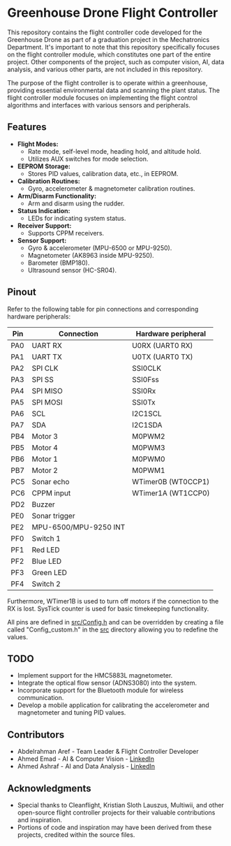 # Greenhouse Drone Flight Controller

This repository contains the flight controller code developed for the Greenhouse Drone as part of a graduation project in the Mechatronics Department. It's important to note that this repository specifically focuses on the flight controller module, which constitutes one part of the entire project. Other components of the project, such as computer vision, AI, data analysis, and various other parts, are not included in this repository.

The purpose of the flight controller is to operate within a greenhouse, providing essential environmental data and scanning the plant status. The flight controller module focuses on implementing the flight control algorithms and interfaces with various sensors and peripherals.

## Features

* **Flight Modes:**
  - Rate mode, self-level mode, heading hold, and altitude hold.
  - Utilizes AUX switches for mode selection.
* **EEPROM Storage:**
  - Stores PID values, calibration data, etc., in EEPROM.
* **Calibration Routines:**
  - Gyro, accelerometer & magnetometer calibration routines.
* **Arm/Disarm Functionality:**
  - Arm and disarm using the rudder.
* **Status Indication:**
  - LEDs for indicating system status.
* **Receiver Support:**
  - Supports CPPM receivers.
* **Sensor Support:**
  - Gyro & accelerometer (MPU-6500 or MPU-9250).
  - Magnetometer (AK8963 inside MPU-9250).
  - Barometer (BMP180).
  - Ultrasound sensor (HC-SR04).

## Pinout

Refer to the following table for pin connections and corresponding hardware peripherals:

| Pin | Connection            | Hardware peripheral |
| --- | --------------------- | ------------------- |
| PA0 | UART RX               | U0RX (UART0 RX)     |
| PA1 | UART TX               | U0TX (UART0 TX)     |
| PA2 | SPI CLK               | SSI0CLK             |
| PA3 | SPI SS                | SSI0Fss             |
| PA4 | SPI MISO              | SSI0Rx              |
| PA5 | SPI MOSI              | SSI0Tx              |
| PA6 | SCL                   | I2C1SCL             |
| PA7 | SDA                   | I2C1SDA             |
| PB4 | Motor 3               | M0PWM2              |
| PB5 | Motor 4               | M0PWM3              |
| PB6 | Motor 1               | M0PWM0              |
| PB7 | Motor 2               | M0PWM1              |
| PC5 | Sonar echo            | WTimer0B (WT0CCP1)  |
| PC6 | CPPM input            | WTimer1A (WT1CCP0)  |
| PD2 | Buzzer                |                     |
| PE0 | Sonar trigger         |                     |
| PE2 | MPU-6500/MPU-9250 INT |                     |
| PF0 | Switch 1              |                     |
| PF1 | Red LED               |                     |
| PF2 | Blue LED              |                     |
| PF3 | Green LED             |                     |
| PF4 | Switch 2              |                     |

Furthermore, WTimer1B is used to turn off motors if the connection to the RX is lost. SysTick counter is used for basic timekeeping functionality.

All pins are defined in [src/Config.h](src/Config.h) and can be overridden by creating a file called "Config_custom.h" in the [src](src) directory allowing you to redefine the values.

## TODO

- Implement support for the HMC5883L magnetometer.
- Integrate the optical flow sensor (ADNS3080) into the system.
- Incorporate support for the Bluetooth module for wireless communication.
- Develop a mobile application for calibrating the accelerometer and magnetometer and tuning PID values.

## Contributors

- Abdelrahman Aref - Team Leader & Flight Controller Developer
- Ahmed Emad - AI & Computer Vision - [LinkedIn](https://www.linkedin.com/in/ahmed-emad-056a9b235/)
- Ahmed Ashraf - AI and Data Analysis - [LinkedIn](https://www.linkedin.com/in/ahmed-ashraf-516363199/)

## Acknowledgments

- Special thanks to Cleanflight, Kristian Sloth Lauszus, Multiwii, and other open-source flight controller projects for their valuable contributions and inspiration.
- Portions of code and inspiration may have been derived from these projects, credited within the source files.

